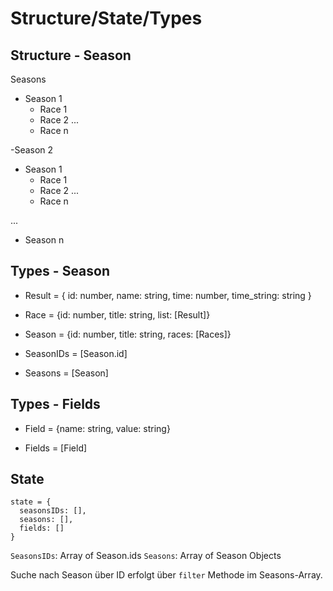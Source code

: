 # Structure/State/Types

## Structure - Season

Seasons

- Season 1
  - Race 1
  - Race 2
    ...
  - Race n

-Season 2

- Season 1
  - Race 1
  - Race 2
    ...
  - Race n

...

- Season n

## Types - Season

- Result = { id: number, name: string, time: number, time_string: string }

- Race = {id: number, title: string, list: [Result]}

- Season = {id: number, title: string, races: [Races]}

- SeasonIDs = [Season.id]

- Seasons = [Season]

## Types - Fields

- Field = {name: string, value: string}

- Fields = [Field]

## State

```
state = {
  seasonsIDs: [],
  seasons: [],
  fields: []
}
```

`SeasonsIDs`: Array of Season.ids
`Seasons`: Array of Season Objects

Suche nach Season über ID erfolgt über `filter` Methode im Seasons-Array.
